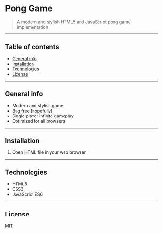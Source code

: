 # Pong Game
> A modern and stylish HTML5 and JavaScript pong game implementation

---

## Table of contents  
* [General info](#general-info)  
* [Installation](#installation)  
* [Technologies](#technologies)  
* [License](#license)

---

## General info
* Modern and stylish game
* Bug free [hopefully]
* Single player infinite gameplay
* Optimized for all browsers

---

## Installation  
1. Open HTML file in your web browser

---

## Technologies  
* HTML5
* CSS3
* JavaScriot ES6

---

## License  
[MIT](https://choosealicense.com/licenses/mit/)
